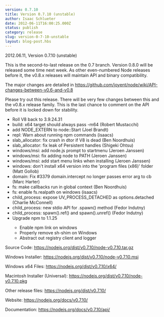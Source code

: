 ```yaml
---
version: 0.7.10
title: Version 0.7.10 (unstable)
author: Isaac Schlueter
date: 2012-06-11T16:00:25.000Z
status: publish
category: release
slug: version-0-7-10-unstable
layout: blog-post.hbs
---
```


<p>2012.06.11, Version 0.7.10 (unstable)</p>

<p>This is the second-to-last release on the 0.7 branch.  Version 0.8.0
will be released some time next week.  As other even-numbered Node
releases before it, the v0.8.x releases will maintain API and binary
compatibility.</p>

<p>The major changes are detailed in
<a href="https://github.com/joyent/node/wiki/API-changes-between-v0.6-and-v0.8">https://github.com/joyent/node/wiki/API-changes-between-v0.6-and-v0.8</a></p>

<p>Please try out this release.  There will be very few changes between
this and the v0.8.x release family.  This is the last chance to comment
on the API before it is locked down for stability.
</p>

<ul>
<li>Roll V8 back to 3.9.24.31</li>
<li>build: x64 target should always pass -m64 (Robert Mustacchi)</li>
<li>add NODE_EXTERN to node::Start (Joel Brandt)</li>
<li>repl: Warn about running npm commands (isaacs)</li>
<li>slab_allocator: fix crash in dtor if V8 is dead (Ben Noordhuis)</li>
<li>slab_allocator: fix leak of Persistent handles (Shigeki Ohtsu)</li>
<li>windows/msi: add node.js prompt to startmenu (Jeroen Janssen)</li>
<li>windows/msi: fix adding node to PATH (Jeroen Janssen)</li>
<li>windows/msi: add start menu links when installing (Jeroen Janssen)</li>
<li>windows: don&#39;t install x64 version into the &#39;program files (x86)&#39; folder (Matt Gollob)</li>
<li>domain: Fix #3379 domain.intercept no longer passes error arg to cb (Marc Harter)</li>
<li>fs: make callbacks run in global context (Ben Noordhuis)</li>
<li>fs: enable fs.realpath on windows (isaacs)</li>
<li>child_process: expose UV_PROCESS_DETACHED as options.detached (Charlie McConnell)</li>
<li>child_process: new stdio API for .spawn() method (Fedor Indutny)</li>
<li>child_process: spawn().ref() and spawn().unref() (Fedor Indutny)</li>
<li>Upgrade npm to 1.1.25</li>
<ul><li>Enable npm link on windows</li>
<li>Properly remove sh-shim on Windows</li>
<li>Abstract out registry client and logger</li></ul>
</ul>

<p>Source Code: <a href="https://nodejs.org/dist/v0.7.10/node-v0.7.10.tar.gz">https://nodejs.org/dist/v0.7.10/node-v0.7.10.tar.gz</a></p>
<p>Windows Installer: <a href="https://nodejs.org/dist/v0.7.10/node-v0.7.10.msi">https://nodejs.org/dist/v0.7.10/node-v0.7.10.msi</a></p>
<p>Windows x64 Files: <a href="https://nodejs.org/dist/v0.7.10/x64/">https://nodejs.org/dist/v0.7.10/x64/</a></p>
<p>Macintosh Installer (Universal): <a href="https://nodejs.org/dist/v0.7.10/node-v0.7.10.pkg">https://nodejs.org/dist/v0.7.10/node-v0.7.10.pkg</a></p>
<p>Other release files: <a href="https://nodejs.org/dist/v0.7.10/">https://nodejs.org/dist/v0.7.10/</a></p>
<p>Website: <a href="https://nodejs.org/docs/v0.7.10/">https://nodejs.org/docs/v0.7.10/</a></p>
<p>Documentation: <a href="https://nodejs.org/docs/v0.7.10/api/">https://nodejs.org/docs/v0.7.10/api/</a></p>
